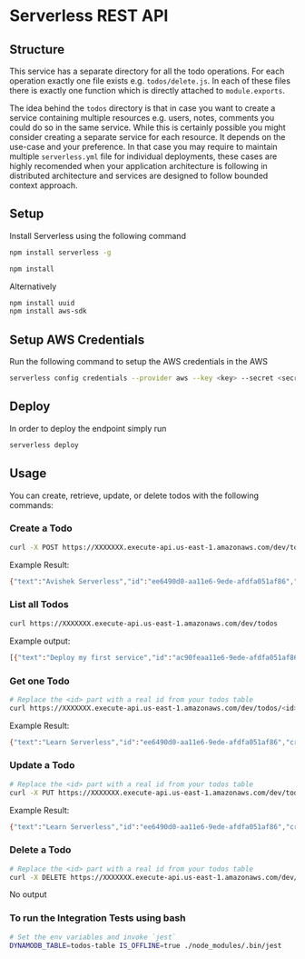 # Serverless REST API
## Structure

This service has a separate directory for all the todo operations. For each operation exactly one file exists e.g. `todos/delete.js`. In each of these files there is exactly one function which is directly attached to `module.exports`.

The idea behind the `todos` directory is that in case you want to create a service containing multiple resources e.g. users, notes, comments you could do so in the same service. While this is certainly possible you might consider creating a separate service for each resource. It depends on the use-case and your preference. In that case you may require to maintain multiple `serverless.yml` file for individual deployments, these cases are highly recomended when your application architecture is following in distributed architecture and services are designed to follow bounded context approach.

## Setup

Install Serverless using the following command

```bash
npm install serverless -g
```

```bash
npm install
```

Alternatively

```bash
npm install uuid
npm install aws-sdk
```
## Setup AWS Credentials

Run the following command to setup the AWS credentials in the AWS

```bash
serverless config credentials --provider aws --key <key> --secret <secret>
```

## Deploy

In order to deploy the endpoint simply run

```bash
serverless deploy
```

## Usage

You can create, retrieve, update, or delete todos with the following commands:

### Create a Todo

```bash
curl -X POST https://XXXXXXX.execute-api.us-east-1.amazonaws.com/dev/todos --data '{ "text": "Learn Serverless" }'
```

Example Result:
```bash
{"text":"Avishek Serverless","id":"ee6490d0-aa11e6-9ede-afdfa051af86","createdAt":1587791986969,,"checked":false,"updatedAt":1587791986969}%
```

### List all Todos

```bash
curl https://XXXXXXX.execute-api.us-east-1.amazonaws.com/dev/todos
```

Example output:
```bash
[{"text":"Deploy my first service","id":"ac90feaa11e6-9ede-afdfa051af86","checked":true,"updatedAt":1587791986969},{"text":"Learn Serverless","id":"206793aa11e6-9ede-afdfa051af86","createdAt":1587791986969,"checked":false,"updatedAt":1587791986969}]%
```

### Get one Todo

```bash
# Replace the <id> part with a real id from your todos table
curl https://XXXXXXX.execute-api.us-east-1.amazonaws.com/dev/todos/<id>
```

Example Result:
```bash
{"text":"Learn Serverless","id":"ee6490d0-aa11e6-9ede-afdfa051af86","createdAt":1587791986969,"checked":false,"updatedAt":1587791986969}%
```

### Update a Todo

```bash
# Replace the <id> part with a real id from your todos table
curl -X PUT https://XXXXXXX.execute-api.us-east-1.amazonaws.com/dev/todos/<id> --data '{ "text": "Learn Serverless", "checked": true }'
```

Example Result:
```bash
{"text":"Learn Serverless","id":"ee6490d0-aa11e6-9ede-afdfa051af86","createdAt":1479138570824,"checked":true,"updatedAt":1479138570824}%
```

### Delete a Todo

```bash
# Replace the <id> part with a real id from your todos table
curl -X DELETE https://XXXXXXX.execute-api.us-east-1.amazonaws.com/dev/todos/<id>
```

No output


### To run the Integration Tests using bash

```bash 
# Set the env variables and invoke `jest`
DYNAMODB_TABLE=todos-table IS_OFFLINE=true ./node_modules/.bin/jest
```